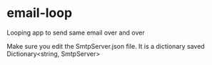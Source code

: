 # email-loop
Looping app to send same email over and over


Make sure you edit the SmtpServer.json file.  It is a dictionary saved  Dictionary<string, SmtpServer>
